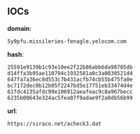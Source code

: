 
## IOCs

__domain__:

```text
5y9pfu.missileries-fenagle.yelocom.com
```
__hash__:

```text
25591e9139b1c93e10ee2f22b86abb6da98785db
d14ffa3b95ae110794c1932581a0c3a0030521d4
647fa7a36ec8d553c7b431acfb74cb55b475fa0e
bc7172dec0b12b05f2247bd5e17751eb33474d4e
61fdc4135afdc99e106912aeafeac9c8a967becc
6235b00643e324ac5fea07f9adae9f2a0db56b99
```
__url__:

```text
https://siraco.net/acheck3.dat
```